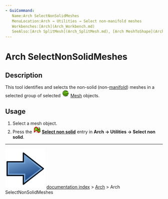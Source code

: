 ```yaml
---
- GuiCommand:
   Name:Arch SelectNonSolidMeshes
   MenuLocation:Arch → Utilities → Select non-manifold meshes
   Workbenches:[Arch](Arch_Workbench.md)
   SeeAlso:[Arch SplitMesh](Arch_SplitMesh.md), [Arch MeshToShape](Arch_MeshToShape.md)
---
```


# Arch SelectNonSolidMeshes

## Description

This tool identifies and selects the non-solid (non-[manifold](http://en.wikipedia.org/wiki/Manifold)) meshes in a selected group of selected <img alt="Mesh Workbench" src=images/Workbench_Mesh.svg  style="width:24px;"> [Mesh](Mesh_Workbench.md) objects.

## Usage

1.  Select a mesh object.
2.  Press the **<img src="images/Arch_SelectNonManifold.svg" width=24px> [Select non solid](Arch_SelectNonSolidMeshes.md)** entry in **Arch → Utilities → Select non solid**.



---
![](images/Button_right.svg) [documentation index](../README.md) > [Arch](Arch_Workbench.md) > Arch SelectNonSolidMeshes
